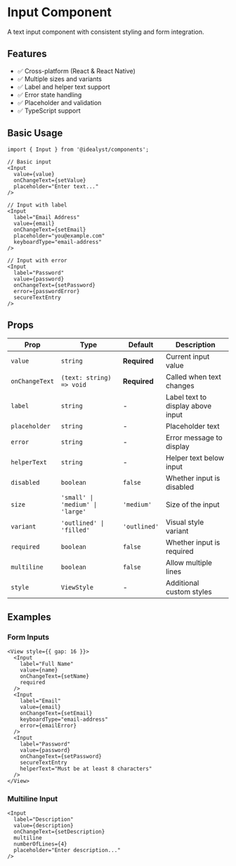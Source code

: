# Input Component

A text input component with consistent styling and form integration.

## Features

- ✅ Cross-platform (React & React Native)
- ✅ Multiple sizes and variants
- ✅ Label and helper text support
- ✅ Error state handling
- ✅ Placeholder and validation
- ✅ TypeScript support

## Basic Usage

```tsx
import { Input } from '@idealyst/components';

// Basic input
<Input 
  value={value}
  onChangeText={setValue}
  placeholder="Enter text..."
/>

// Input with label
<Input 
  label="Email Address"
  value={email}
  onChangeText={setEmail}
  placeholder="you@example.com"
  keyboardType="email-address"
/>

// Input with error
<Input 
  label="Password"
  value={password}
  onChangeText={setPassword}
  error={passwordError}
  secureTextEntry
/>
```

## Props

| Prop | Type | Default | Description |
|------|------|---------|-------------|
| `value` | `string` | **Required** | Current input value |
| `onChangeText` | `(text: string) => void` | **Required** | Called when text changes |
| `label` | `string` | - | Label text to display above input |
| `placeholder` | `string` | - | Placeholder text |
| `error` | `string` | - | Error message to display |
| `helperText` | `string` | - | Helper text below input |
| `disabled` | `boolean` | `false` | Whether input is disabled |
| `size` | `'small' \| 'medium' \| 'large'` | `'medium'` | Size of the input |
| `variant` | `'outlined' \| 'filled'` | `'outlined'` | Visual style variant |
| `required` | `boolean` | `false` | Whether input is required |
| `multiline` | `boolean` | `false` | Allow multiple lines |
| `style` | `ViewStyle` | - | Additional custom styles |

## Examples

### Form Inputs
```tsx
<View style={{ gap: 16 }}>
  <Input 
    label="Full Name"
    value={name}
    onChangeText={setName}
    required
  />
  <Input 
    label="Email"
    value={email}
    onChangeText={setEmail}
    keyboardType="email-address"
    error={emailError}
  />
  <Input 
    label="Password"
    value={password}
    onChangeText={setPassword}
    secureTextEntry
    helperText="Must be at least 8 characters"
  />
</View>
```

### Multiline Input
```tsx
<Input 
  label="Description"
  value={description}
  onChangeText={setDescription}
  multiline
  numberOfLines={4}
  placeholder="Enter description..."
/>
```
